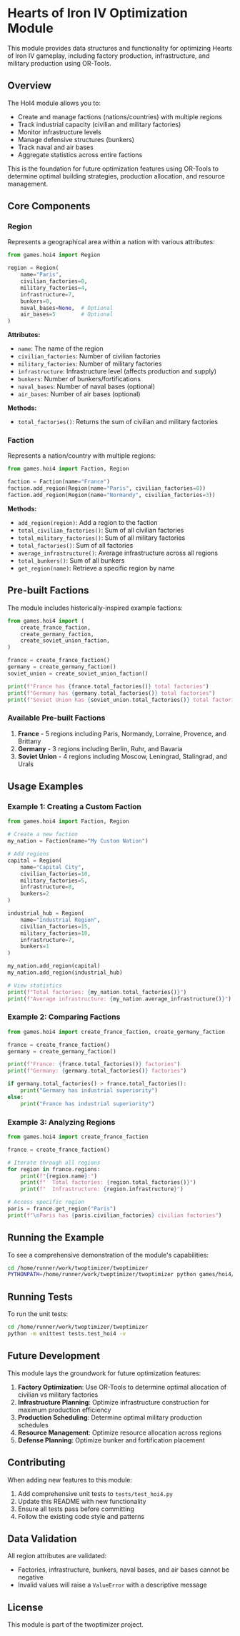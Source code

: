 # Hearts of Iron IV Optimization Module

This module provides data structures and functionality for optimizing Hearts of Iron IV gameplay, including factory production, infrastructure, and military production using OR-Tools.

## Overview

The HoI4 module allows you to:
- Create and manage factions (nations/countries) with multiple regions
- Track industrial capacity (civilian and military factories)
- Monitor infrastructure levels
- Manage defensive structures (bunkers)
- Track naval and air bases
- Aggregate statistics across entire factions

This is the foundation for future optimization features using OR-Tools to determine optimal building strategies, production allocation, and resource management.

## Core Components

### Region

Represents a geographical area within a nation with various attributes:

```python
from games.hoi4 import Region

region = Region(
    name="Paris",
    civilian_factories=8,
    military_factories=4,
    infrastructure=7,
    bunkers=0,
    naval_bases=None,  # Optional
    air_bases=5        # Optional
)
```

**Attributes:**
- `name`: The name of the region
- `civilian_factories`: Number of civilian factories
- `military_factories`: Number of military factories
- `infrastructure`: Infrastructure level (affects production and supply)
- `bunkers`: Number of bunkers/fortifications
- `naval_bases`: Number of naval bases (optional)
- `air_bases`: Number of air bases (optional)

**Methods:**
- `total_factories()`: Returns the sum of civilian and military factories

### Faction

Represents a nation/country with multiple regions:

```python
from games.hoi4 import Faction, Region

faction = Faction(name="France")
faction.add_region(Region(name="Paris", civilian_factories=8))
faction.add_region(Region(name="Normandy", civilian_factories=3))
```

**Methods:**
- `add_region(region)`: Add a region to the faction
- `total_civilian_factories()`: Sum of all civilian factories
- `total_military_factories()`: Sum of all military factories
- `total_factories()`: Sum of all factories
- `average_infrastructure()`: Average infrastructure across all regions
- `total_bunkers()`: Sum of all bunkers
- `get_region(name)`: Retrieve a specific region by name

## Pre-built Factions

The module includes historically-inspired example factions:

```python
from games.hoi4 import (
    create_france_faction,
    create_germany_faction,
    create_soviet_union_faction,
)

france = create_france_faction()
germany = create_germany_faction()
soviet_union = create_soviet_union_faction()

print(f"France has {france.total_factories()} total factories")
print(f"Germany has {germany.total_factories()} total factories")
print(f"Soviet Union has {soviet_union.total_factories()} total factories")
```

### Available Pre-built Factions

1. **France** - 5 regions including Paris, Normandy, Lorraine, Provence, and Brittany
2. **Germany** - 3 regions including Berlin, Ruhr, and Bavaria
3. **Soviet Union** - 4 regions including Moscow, Leningrad, Stalingrad, and Urals

## Usage Examples

### Example 1: Creating a Custom Faction

```python
from games.hoi4 import Faction, Region

# Create a new faction
my_nation = Faction(name="My Custom Nation")

# Add regions
capital = Region(
    name="Capital City",
    civilian_factories=10,
    military_factories=5,
    infrastructure=8,
    bunkers=2
)

industrial_hub = Region(
    name="Industrial Region",
    civilian_factories=15,
    military_factories=10,
    infrastructure=7,
    bunkers=1
)

my_nation.add_region(capital)
my_nation.add_region(industrial_hub)

# View statistics
print(f"Total factories: {my_nation.total_factories()}")
print(f"Average infrastructure: {my_nation.average_infrastructure()}")
```

### Example 2: Comparing Factions

```python
from games.hoi4 import create_france_faction, create_germany_faction

france = create_france_faction()
germany = create_germany_faction()

print(f"France: {france.total_factories()} factories")
print(f"Germany: {germany.total_factories()} factories")

if germany.total_factories() > france.total_factories():
    print("Germany has industrial superiority")
else:
    print("France has industrial superiority")
```

### Example 3: Analyzing Regions

```python
from games.hoi4 import create_france_faction

france = create_france_faction()

# Iterate through all regions
for region in france.regions:
    print(f"{region.name}:")
    print(f"  Total factories: {region.total_factories()}")
    print(f"  Infrastructure: {region.infrastructure}")

# Access specific region
paris = france.get_region("Paris")
print(f"\nParis has {paris.civilian_factories} civilian factories")
```

## Running the Example

To see a comprehensive demonstration of the module's capabilities:

```bash
cd /home/runner/work/twoptimizer/twoptimizer
PYTHONPATH=/home/runner/work/twoptimizer/twoptimizer python games/hoi4/example_usage.py
```

## Running Tests

To run the unit tests:

```bash
cd /home/runner/work/twoptimizer/twoptimizer
python -m unittest tests.test_hoi4 -v
```

## Future Development

This module lays the groundwork for future optimization features:

1. **Factory Optimization**: Use OR-Tools to determine optimal allocation of civilian vs military factories
2. **Infrastructure Planning**: Optimize infrastructure construction for maximum production efficiency
3. **Production Scheduling**: Determine optimal military production schedules
4. **Resource Management**: Optimize resource allocation across regions
5. **Defense Planning**: Optimize bunker and fortification placement

## Contributing

When adding new features to this module:

1. Add comprehensive unit tests to `tests/test_hoi4.py`
2. Update this README with new functionality
3. Ensure all tests pass before committing
4. Follow the existing code style and patterns

## Data Validation

All region attributes are validated:
- Factories, infrastructure, bunkers, naval bases, and air bases cannot be negative
- Invalid values will raise a `ValueError` with a descriptive message

## License

This module is part of the twoptimizer project.
